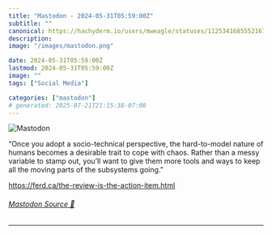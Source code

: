 ```yaml
---
title: "Mastodon - 2024-05-31T05:59:00Z"
subtitle: ""
canonical: https://hachyderm.io/users/mweagle/statuses/112534168555216776
description:
image: "/images/mastodon.png"

date: 2024-05-31T05:59:00Z
lastmod: 2024-05-31T05:59:00Z
image: ""
tags: ["Social Media"]

categories: ["mastodon"]
# generated: 2025-07-21T21:15:38-07:00
---
```

![Mastodon](/images/mastodon.png)

<p>“Once you adopt a socio-technical perspective, the hard-to-model nature of humans becomes a desirable trait to cope with chaos. Rather than a messy variable to stamp out, you’ll want to give them more tools and ways to keep all the moving parts of the subsystems going.”</p><p><a href="https://ferd.ca/the-review-is-the-action-item.html" target="_blank" rel="nofollow noopener noreferrer" translate="no"><span class="invisible">https://</span><span class="ellipsis">ferd.ca/the-review-is-the-acti</span><span class="invisible">on-item.html</span></a></p>


###### [Mastodon Source 🐘](https://hachyderm.io/@mweagle/112534168555216776)

___
